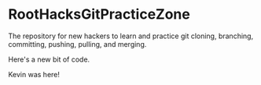 # RootHacksGitPracticeZone

The repository for new hackers to learn and practice git cloning, branching, committing, pushing, pulling, and merging.

Here's a new bit of code.

Kevin was here!
